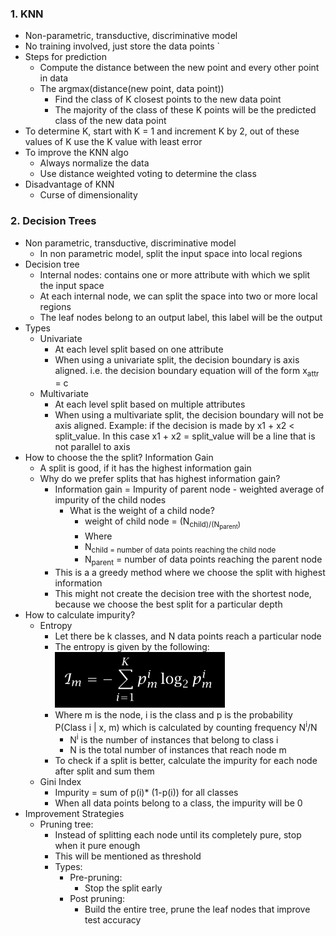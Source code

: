 ### 1. KNN
- Non-parametric, transductive, discriminative model  
- No training involved, just store the data points  `
- Steps for prediction
	- Compute the distance between the new point and every other point in data
	- The argmax(distance(new point, data point))
		- Find the class of K closest points to the new data point
		- The majority of the class of these K points will be the predicted class of the new data point
- To determine K, start with K = 1 and increment K by 2, out of these values of K use the K value with least error
- To improve the KNN algo
	- Always normalize the data
	- Use distance weighted voting to determine the class 
- Disadvantage of KNN
	- Curse of dimensionality 

### 2. Decision Trees
- Non parametric, transductive, discriminative model 
	- In non parametric model, split the input space into local regions
- Decision tree
	- Internal nodes: contains one or more attribute with which we split the input space
	- At each internal node, we can split the space into two or more local regions
	- The leaf nodes belong to an output label, this label will be the output
- Types
	- Univariate
		- At each level split based on one attribute
		- When using a univariate split, the decision boundary is axis aligned. i.e. the decision boundary equation will of the form  x<sub>attr</sub> = c 
	- Multivariate
		- At each level split based on multiple attributes 
		- When using a multivariate split, the decision boundary will not be axis aligned. Example: if the decision is made by x1 + x2 < split_value. In this case x1 + x2 = split_value will be a line that is not parallel to axis
- How to choose the the split? Information Gain
	- A split is good, if it has the highest information gain 
	- Why do we prefer splits that has highest information gain?
		- Information gain = Impurity of parent node - weighted average of impurity of the child nodes
			- What is the weight of a child node?
				- weight of child node = (N<sub>child</child>)/(N<sub>parent</sub>)
				- Where
				- N<sub>child</child> = number of data points reaching the child node
				- N<sub>parent</sub> = number of data points reaching the parent node
		- This is a a greedy method where we choose the split with highest information
		- This might not create the decision tree with the shortest node, because we choose the best split for a particular depth
- How to calculate impurity?
	- Entropy
		- Let there be k classes, and N data points reach a particular node
		- The entropy is given by the following: ![](./Attachments/entropy.png)
		- Where m is the node, i is the class and p is the probability P(Class i | x, m) which is calculated by counting frequency N<sup>i</sup>/N 
			- N<sup>i</sup> is the number of instances that belong to class i
			- N is the total number of instances that reach node m
		- To check if a split is better, calculate the impurity for each node after split and sum them
	- Gini Index
		- Impurity = sum of p(i)* (1-p(i)) for all classes
		- When all data points belong to a class, the impurity will be 0
- Improvement Strategies
	- Pruning tree:
		- Instead of splitting each node until its completely pure, stop when it pure enough
		- This will be mentioned as threshold
		- Types: 
			- Pre-pruning: 
				- Stop the split early
			- Post pruning: 
				- Build the entire tree, prune the leaf nodes that improve test accuracy